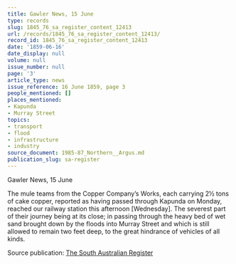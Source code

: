 ```yaml
---
title: Gawler News, 15 June
type: records
slug: 1845_76_sa_register_content_12413
url: /records/1845_76_sa_register_content_12413/
record_id: 1845_76_sa_register_content_12413
date: '1859-06-16'
date_display: null
volume: null
issue_number: null
page: '3'
article_type: news
issue_reference: 16 June 1859, page 3
people_mentioned: []
places_mentioned:
- Kapunda
- Murray Street
topics:
- transport
- flood
- infrastructure
- industry
source_document: 1985-87_Northern__Argus.md
publication_slug: sa-register
---
```


Gawler News, 15 June

The mule teams from the Copper Company’s Works, each carrying 2½ tons of cake copper, reported as having passed through Kapunda on Monday, reached our railway station this afternoon [Wednesday].  The severest part of their journey being at its close; in passing through the heavy bed of wet sand brought down by the floods into Murray Street and which is still allowed to remain two feet deep, to the great hindrance of vehicles of all kinds.

Source publication: [The South Australian Register](/publications/sa-register/)
